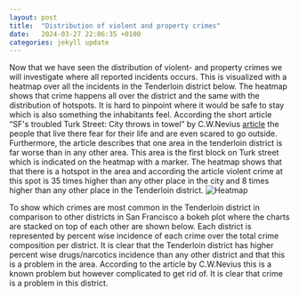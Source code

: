 ```yaml
---
layout: post
title:  "Distribution of violent and property crimes"
date:   2024-03-27 22:06:35 +0100
categories: jekyll update
---
```

Now that we have seen the distribution of violent- and property crimes we will investigate where all reported incidents occurs. This is visualized with a heatmap over all the incidents in the Tenderloin district below. The heatmap shows that crime happens all over the district and the same with the distribution of hotspots. It is hard to pinpoint where it would be safe to stay which is also something the inhabitants feel. According the short article “SF's troubled Turk Street: City throws in towel” by C.W.Nevius 
[article](https://www.sfgate.com/bayarea/nevius/article/SF-s-troubled-Turk-Street-City-throws-in-towel-2354707.php)  the people that live there fear for their life and are even scared to go outside. Furthermore, the article describes that one area in the tenderloin district is far worse than in any other area. This area is the first block on Turk street which is indicated on the heatmap with a marker. The heatmap shows that that there is a hotspot in the area and according the article violent crime at this spot is 35 times higher than any other place in the city and 8 times higher than any other place in the Tenderloin district. 
![Heatmap]({{site.baseurl}}/assets/images/Heatmap.png)

To show which crimes are most common in the Tenderloin district in comparison to other districts in San Francisco a bokeh plot where the charts are stacked on top of each other are shown below. Each district is represented by percent wise incidence of each crime over the total crime composition per district. It is clear that the Tenderloin district has higher percent wise drugs/narcotics incidence than any other district and that this is a problem in the area. According to the article by C.W.Nevius this is a known problem but however complicated to get rid of. It is clear that crime is a problem in this district. 